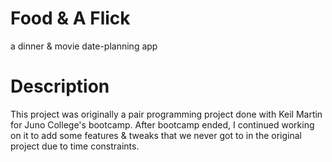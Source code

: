 # Food & A Flick

a dinner &amp; movie date-planning app

# Description

This project was originally a pair programming project done with Keil Martin for Juno College's bootcamp. After bootcamp ended, I continued working on it to add some features & tweaks that we never got to in the original project due to time constraints.
